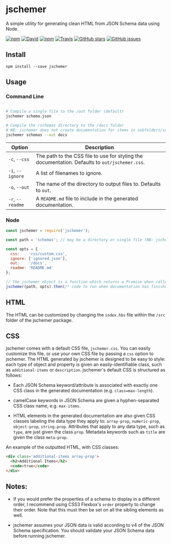 # jschemer
A simple utility for generating clean HTML from JSON Schema data using Node.

[![npm](https://img.shields.io/npm/v/jschemer.svg)](https://www.npmjs.com/package/jschemer)
[![David](https://img.shields.io/david/dwhieb/jschemer.svg)](https://www.npmjs.com/package/jschemer)
[![npm](https://img.shields.io/npm/dt/jschemer.svg)](https://www.npmjs.com/package/jschemer)
[![Travis](https://img.shields.io/travis/dwhieb/jschemer.svg)](https://travis-ci.org/dwhieb/jschemer)
[![GitHub stars](https://img.shields.io/github/stars/dwhieb/jschemer.svg?style=social&label=Star)](https://github.com/dwhieb/jschemer/)
[![GitHub issues](https://img.shields.io/github/issues/dwhieb/jschemer.svg)](https://github.com/dwhieb/jschemer/issues)

## Install
`npm install --save jschemer`

## Usage

### Command Line
```sh

# Compile a single file to the /out folder (default)
jschemer schema.json

# Compile the /schemas directory to the /docs folder
# NB: jschemer does not create documentation for items in subfolders/subdirectories
jschemer schemas --out docs
```

Option             | Description
------------------ | -----------
`-c`, `--css`      | The path to the CSS file to use for styling the documentation. Defaults to `out/jschemer.css`.
`-i`, `--ignore`   | A list of filenames to ignore.
`-o`, `--out`      | The name of the directory to output files to. Defaults to `out`.
`-r`, `--readme`   | A `README.md` file to include in the generated documentation.

### Node
```js
const jschemer = require('jschemer');

const path = 'schemas'; // may be a directory or single file (NB: jschemer does not create documentation for items in subfolders/subdirectories)

const opts = {
  css:    'css/custom.css',
  ignore: ['ignored.json'],
  out:    '/docs',
  readme: 'README.md'
};

// the jschemer object is a function which returns a Promise when called
jschemer(path, opts).then(/* code to run when documentation has finished generating */)
```

## HTML
The HTML can be customized by changing the `index.hbs` file within the `/src` folder of the jschemer package.

## CSS
jschemer comes with a default CSS file, `jschemer.css`. You can easily customize this file, or use your own CSS file by passing a `css` option to jschemer. The HTML generated by jschemer is designed to be easy to style: each type of object and property is given an easily-identifiable class, such as `additional-items` or `description`. jschemer's default CSS is structured as follows:

* Each JSON Schema keyword/attribute is associated with exactly one CSS class in the generated documentation (e.g. `class=max-length`).

* camelCase keywords in JSON Schema are given a hyphen-separated CSS class name, e.g. `max-items`.

* HTML elements in the generated documentation are also given CSS classes labeling the data type they apply to: `array-prop`, `numeric-prop`, `object-prop`, `string-prop`. Attributes that apply to any data type, such as `type`, are just given the class `prop`. Metadata keywords such as `title` are given the class `meta-prop`.

An example of the outputted HTML, with CSS classes:
```html
<div class='additional-items array-prop'>
  <h2>Additional Items</h2>
  <code>true</code>
</div>
```

## Notes:

* If you would prefer the properties of a schema to display in a different order, I recommend using CSS3 Flexbox's `order` property to change their order. Note that this must then be set on all the sibling elements as well.

* jschemer assumes your JSON data is valid according to v4 of the JSON Schema specification. You should validate your JSON Schema data before running jschemer.
